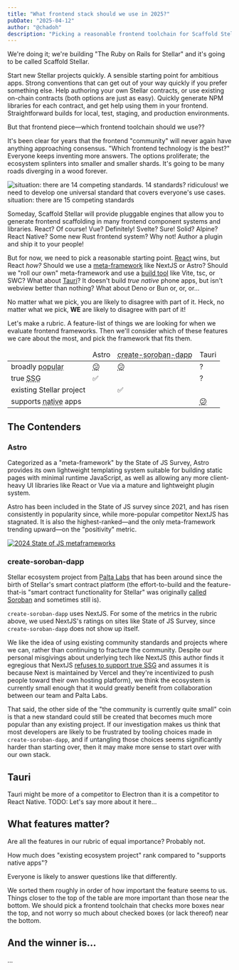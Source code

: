 ```yaml
---
title: "What frontend stack should we use in 2025?"
pubDate: "2025-04-12"
author: "@chadoh"
description: "Picking a reasonable frontend toolchain for Scaffold Stellar, to help developers get started with a reasonable and powerful frontend architecture"
---
```


We're doing it; we're building "The Ruby on Rails for Stellar" and it's going to be called Scaffold Stellar.

Start new Stellar projects quickly. A sensible starting point for ambitious apps. Strong conventions that can get out of your way quickly if you prefer something else. Help authoring your own Stellar contracts, or use existing on-chain contracts (both options are just as easy). Quickly generate NPM libraries for each contract, and get help using them in your frontend. Straightforward builds for local, test, staging, and production environments.

But that frontend piece—which frontend toolchain should we use??

It's been clear for years that the frontend "community" will never again have anything approaching consensus. "Which frontend technology is the best?" Everyone keeps inventing more answers. The options proliferate; the ecosystem splinters into smaller and smaller shards. It's going to be many roads diverging in a wood forever.

![situation: there are 14 competing standards. 14 standards? ridiculous! we need to develop one universal standard that covers everyone's use cases. situation: there are 15 competing standards](https://imgs.xkcd.com/comics/standards_2x.png)

Someday, Scaffold Stellar will provide pluggable engines that allow you to generate frontend scaffolding in many frontend component systems and libraries. React? Of course! Vue? Definitely! Svelte? Sure! Solid? Alpine? React Native? Some new Rust frontend system? Why not! Author a plugin and ship it to your people!

But for now, we need to pick a reasonable starting point. [React](https://2023.stateofjs.com/en-US/libraries/front-end-frameworks/) wins, but React _how?_ Should we use a [meta-framework](https://2023.stateofjs.com/en-US/libraries/meta-frameworks/) like NextJS or Astro? Should we "roll our own" meta-framework and use a [build tool](https://2023.stateofjs.com/en-US/libraries/build_tools/) like Vite, tsc, or SWC? What about [Tauri](https://tauri.app/)? It doesn't build _true native_ phone apps, but isn't webview better than nothing? What about Deno or Bun or, or, or... 

No matter what we pick, you are likely to disagree with part of it. Heck, no matter what we pick, **WE** are likely to disagree with part of it!

Let's make a rubric. A feature-list of things we are looking for when we evaluate frontend frameworks. Then we'll consider which of these features we care about the most, and pick the framework that fits them.

<table class="feature-rubric">
  <thead>
    <tr>
      <td></td>
      <td>Astro</td>
      <td><abbr title="existing Stellar ecosystem project that uses NextJS. See more in the &quot;about the contenders&quot; section below">create-soroban-dapp</abbr></td>
      <td>Tauri</td>
    </tr>
  </thead>
  <tbody>
    <tr>
      <td>broadly <abbr title="as indicated by the 2024 State of JS survey">popular</abbr></td>
      <td><abbr title="Currently clocks in at 23% usage vs NextJS's 54%, but has much higher positivity rating">😕</abbr></td>
      <td><abbr title="NextJS's 54% usage on State of JS is hardly a consensus, and it scores poorly for retention and positivity">😕</abbr></td>
      <td>?</td>
    </tr>
    <tr>
      <td>true <abbr title="Static Site Generation: the ability to compile/build the site to basic assets like HTML, CSS, JS, images & videos, suitable for uploading to a static asset host like GitHub Pages or AWS S3 Buckets">SSG</abbr></td>
      <td>✅</td>
      <td></td>
      <td>?</td>
    </tr>
    <tr>
      <td>existing Stellar project</td>
      <td></td>
      <td>✅</td>
      <td></td>
    </tr>
    <tr>
      <td>supports <abbr title="iOS, Android, Desktop">native</abbr> apps</td>
      <td></td>
      <td></td>
      <td><abbr title="Ships native apps using the &quot;webview&quot; feature of iOS and Android. It's not nothing!">😕</abbr></td>
    </tr>
  </tbody>
</table>

## The Contenders

### Astro

Categorized as a "meta-framework" by the State of JS Survey, Astro provides its own lightweight templating system suitable for building static pages with minimal runtime JavaScript, as well as allowing any more client-heavy UI libraries like React or Vue via a mature and lightweight plugin system.

Astro has been included in the State of JS survey since 2021, and has risen consistently in popularity since, while more-popular competitor NextJS has stagnated. It is also the highest-ranked—and the only meta-framework trending upward—on the "positivity" metric.

[![2024 State of JS metaframeworks](https://assets.devographics.com/captures/js2024/en-US/meta_frameworks_ratios.png)](https://2024.stateofjs.com/en-US/libraries/meta-frameworks/)

### create-soroban-dapp

Stellar ecosystem project from [Palta Labs](https://paltalabs.io/) that has been around since the birth of Stellar's smart contract platform (the effort-to-build and the feature-that-is "smart contract functionality for Stellar" was originally <a href="https://stellar.org/blog/developers/soroban-a-new-smart-contract-standard">called Soroban</a> and sometimes still is).

`create-soroban-dapp` uses NextJS. For some of the metrics in the rubric above, we used NextJS's ratings on sites like State of JS Survey, since `create-soroban-dapp` does not show up itself.

We like the idea of using existing community standards and projects where we can, rather than continuing to fracture the community. Despite our personal misgivings about underlying tech like NextJS (this author finds it egregious that NextJS [refuses to support true SSG](https://github.com/vercel/next.js/discussions/19065) and assumes it is because Next is maintained by Vercel and they're incentivized to push people toward their own hosting platform), we think the ecosystem is currently small enough that it would greatly benefit from collaboration between our team and Palta Labs.

That said, the other side of the "the community is currently quite small" coin is that a new standard could still be created that becomes much more popular than any existing project. If our investigation makes us think that most developers are likely to be frustrated by tooling choices made in `create-soroban-dapp`, and if untangling those choices seems significantly harder than starting over, then it may make more sense to start over with our own stack.

## Tauri

Tauri might be more of a competitor to Electron than it is a competitor to React Native. TODO: Let's say more about it here...

## What features matter?

Are all the features in our rubric of equal importance? Probably not.

How much does "existing ecosystem project" rank compared to "supports native apps"?

Everyone is likely to answer questions like that differently.

We sorted them roughly in order of how important the feature seems to us. Things closer to the top of the table are more important than those near the bottom. We should pick a frontend toolchain that checks more boxes near the top, and not worry so much about checked boxes (or lack thereof) near the bottom.

## And the winner is...

...
